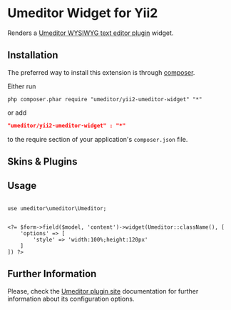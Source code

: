 Umeditor Widget for Yii2
========================

Renders a [Umeditor WYSIWYG text editor plugin](http://ueditor.baidu.com/) widget.

Installation
------------
The preferred way to install this extension is through [composer](http://getcomposer.org/download/).

Either run

```
php composer.phar require "umeditor/yii2-umeditor-widget" "*"
```
or add

```json
"umeditor/yii2-umeditor-widget" : "*"
```

to the require section of your application's `composer.json` file.

Skins & Plugins
---------------


Usage
-----

```

use umeditor\umeditor\Umeditor;


<?= $form->field($model, 'content')->widget(Umeditor::className(), [
    'options' => [
        'style' => 'width:100%;height:120px'
    ]
]) ?>
```


Further Information
-------------------
Please, check the [Umeditor plugin site](http://ueditor.baidu.com) documentation for further information about its configuration options.